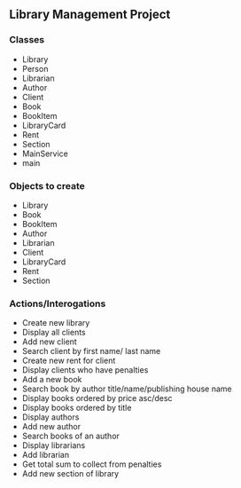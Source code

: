 ## Library Management Project

### Classes

- Library
- Person
- Librarian
- Author
- Client
- Book
- BookItem
- LibraryCard
- Rent
- Section
- MainService
- main

### Objects to create
- Library
- Book
- BookItem
- Author
- Librarian
- Client
- LibraryCard
- Rent
- Section

### Actions/Interogations


- Create new library
- Display all clients
- Add new client
- Search client by first name/ last name
- Create new rent for client
- Display clients who have penalties
- Add a new book
- Search book by author title/name/publishing house name
- Display books ordered by price asc/desc
- Display books ordered by title
- Display authors
- Add new author
- Search books of an author
- Display librarians
- Add librarian
- Get total sum to collect from penalties
- Add new section of library


